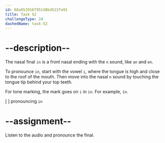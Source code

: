 ```yaml
---
id: 68a0529167951d8bd522fa91
title: Task 52
challengeType: 24
dashedName: task-52
---
```


<!--SPEAKING-->

<!-- (Audio) A: in -->

# --description--

The nasal final `in` is a front nasal ending with the `n` sound, like `an` and `en`.

To pronounce `in`, start with the vowel `i`, where the tongue is high and close to the roof of the mouth. Then move into the nasal `n` sound by touching the tongue tip behind your top teeth.

For tone marking, the mark goes on `i` in `in`. For example, `ín`.

[ ] pronouncing `in`

# --assignment--

Listen to the audio and pronounce the final.
